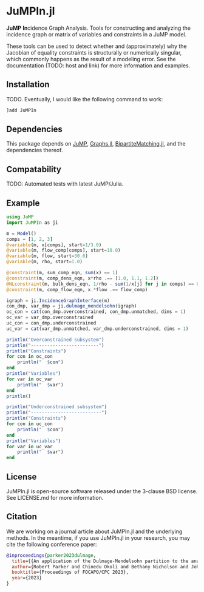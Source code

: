 # JuMPIn.jl
**JuMP** **In**cidence Graph Analysis. Tools for constructing and analyzing the
incidence graph or matrix of variables and constraints in a JuMP model.

These tools can be used to detect whether and (approximately) why the
Jacobian of equality constraints is structurally or numerically singular,
which commonly happens as the result of a modeling error.
See the documentation (TODO: host and link) for more information and examples.

## Installation
TODO. Eventually, I would like the following command to work:
```julia
]add JuMPIn
```

## Dependencies
This package depends on
[JuMP](https://github.com/jump-dev/jump.jl),
[Graphs.jl](https://github.com/JuliaGraphs/Graphs.jl),
[BipartiteMatching.jl](https://github.com/IsaacRudich/BipartiteMatching.jl),
and the dependencies thereof.

## Compatability
TODO: Automated tests with latest JuMP/Julia.

## Example
```julia
using JuMP
import JuMPIn as ji

m = Model()
comps = [1, 2, 3]
@variable(m, x[comps], start=1/3.0)
@variable(m, flow_comp[comps], start=10.0)
@variable(m, flow, start=30.0)
@variable(m, rho, start=1.0)

@constraint(m, sum_comp_eqn, sum(x) == 1)
@constraint(m, comp_dens_eqn, x*rho .== [1.0, 1.1, 1.2])
@NLconstraint(m, bulk_dens_eqn, 1/rho - sum(1/x[j] for j in comps) == 0)
@constraint(m, comp_flow_eqn, x.*flow .== flow_comp)

igraph = ji.IncidenceGraphInterface(m)
con_dmp, var_dmp = ji.dulmage_mendelsohn(igraph)
oc_con = cat(con_dmp.overconstrained, con_dmp.unmatched, dims = 1)
oc_var = var_dmp.overconstrained
uc_con = con_dmp.underconstrained
uc_var = cat(var_dmp.unmatched, var_dmp.underconstrained, dims = 1)

println("Overconstrained subsystem")
println("-------------------------")
println("Constraints")
for con in oc_con
    println("  $con")
end
println("Variables")
for var in oc_var
    println("  $var")
end
println()

println("Underconstrained subsystem")
println("--------------------------")
println("Constraints")
for con in uc_con
    println("  $con")
end
println("Variables")
for var in uc_var
    println("  $var")
end
```

## License
JuMPIn.jl is open-source software released under the 3-clause BSD license.
See LICENSE.md for more information.

## Citation
We are working on a journal article about JuMPIn.jl and the underlying methods.
In the meantime, if you use JuMPIn.jl in your research, you may cite the
following conference paper:
```bibtex
@inproceedings{parker2023dulmage,
  title={{An application of the Dulmage-Mendelsohn partition to the analysis of a discretized dynamic chemical looping combustion reactor model}},
  author={Robert Parker and Chinedu Okoli and Bethany Nicholson and John Siirola and Lorenz Biegler},
  booktitle={Proceedings of FOCAPO/CPC 2023},
  year={2023}
}
```
